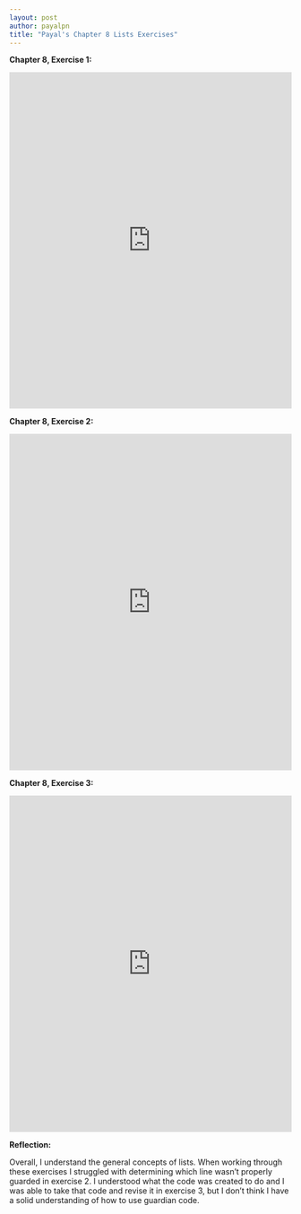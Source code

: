 ```yaml
---
layout: post
author: payalpn
title: "Payal's Chapter 8 Lists Exercises"
---
```


**Chapter 8, Exercise 1:**

<iframe src="https://trinket.io/embed/python/aede8268e3" width="100%" height="600" frameborder="0" marginwidth="0" marginheight="0" allowfullscreen></iframe>

**Chapter 8, Exercise 2:**

<iframe src="https://trinket.io/embed/python/49d8757f30" width="100%" height="600" frameborder="0" marginwidth="0" marginheight="0" allowfullscreen></iframe>

**Chapter 8, Exercise 3:**

<iframe src="https://trinket.io/embed/python/9939fbd7b7" width="100%" height="600" frameborder="0" marginwidth="0" marginheight="0" allowfullscreen></iframe>


**Reflection:**

Overall, I understand the general concepts of lists.  When working through these exercises I struggled with determining which line wasn’t properly guarded in exercise 2.  I understood what the code was created to do and I was able to take that code and revise it in exercise 3, but I don’t think I have a solid understanding of how to use guardian code.   
